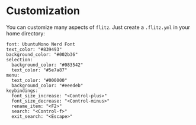 # Customization

You can customize many aspects of `flitz`. Just create a `.flitz.yml` in your
home directory:

```
font: UbuntuMono Nerd Font
text_color: "#839493"
background_color: "#002b36"
selection:
  background_color: "#083542"
  text_color: "#5e7a87"
menu:
  text_color: "#000000"
  background_color: "#eeedeb"
keybindings:
  font_size_increase: "<Control-plus>"
  font_size_decrease: "<Control-minus>"
  rename_item: "<F2>"
  search: "<Control-f>"
  exit_search: "<Escape>"
```
